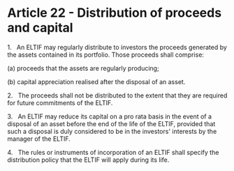 # Article 22 - Distribution of proceeds and capital


1.   An ELTIF may regularly distribute to investors the proceeds generated by the assets contained in its portfolio. Those proceeds shall comprise:

(a) proceeds that the assets are regularly producing;

(b) capital appreciation realised after the disposal of an asset.

2.   The proceeds shall not be distributed to the extent that they are required for future commitments of the ELTIF.

3.   An ELTIF may reduce its capital on a pro rata basis in the event of a disposal of an asset before the end of the life of the ELTIF, provided that such a disposal is duly considered to be in the investors' interests by the manager of the ELTIF.

4.   The rules or instruments of incorporation of an ELTIF shall specify the distribution policy that the ELTIF will apply during its life.
